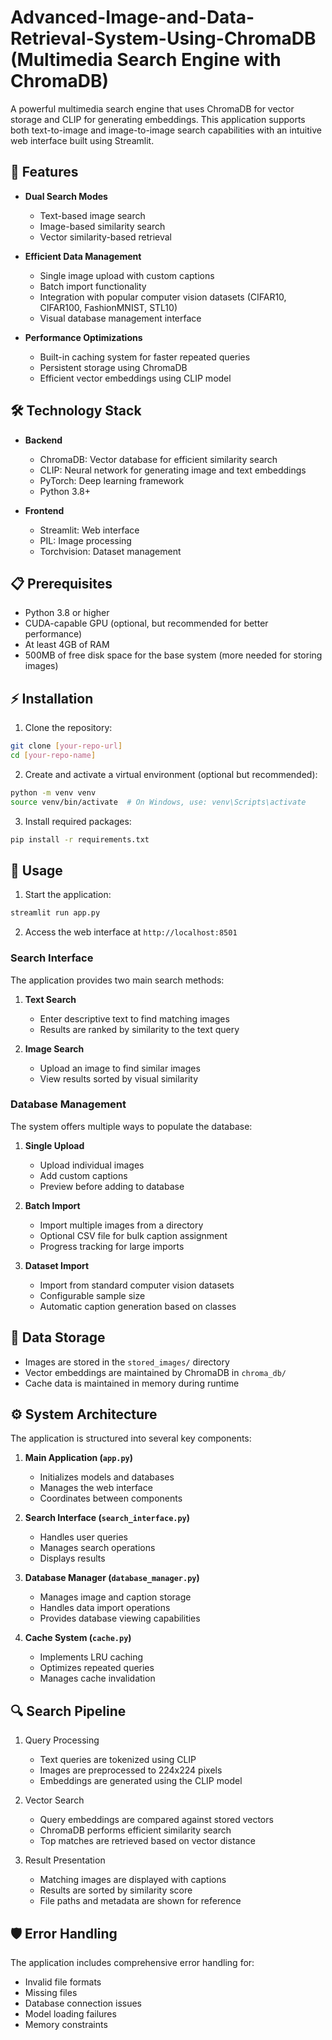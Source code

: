 # Advanced-Image-and-Data-Retrieval-System-Using-ChromaDB (Multimedia Search Engine with ChromaDB)

A powerful multimedia search engine that uses ChromaDB for vector storage and CLIP for generating embeddings. This application supports both text-to-image and image-to-image search capabilities with an intuitive web interface built using Streamlit.

## 🌟 Features

- **Dual Search Modes**
  - Text-based image search
  - Image-based similarity search
  - Vector similarity-based retrieval

- **Efficient Data Management**
  - Single image upload with custom captions
  - Batch import functionality
  - Integration with popular computer vision datasets (CIFAR10, CIFAR100, FashionMNIST, STL10)
  - Visual database management interface

- **Performance Optimizations**
  - Built-in caching system for faster repeated queries
  - Persistent storage using ChromaDB
  - Efficient vector embeddings using CLIP model

## 🛠️ Technology Stack

- **Backend**
  - ChromaDB: Vector database for efficient similarity search
  - CLIP: Neural network for generating image and text embeddings
  - PyTorch: Deep learning framework
  - Python 3.8+

- **Frontend**
  - Streamlit: Web interface
  - PIL: Image processing
  - Torchvision: Dataset management

## 📋 Prerequisites

- Python 3.8 or higher
- CUDA-capable GPU (optional, but recommended for better performance)
- At least 4GB of RAM
- 500MB of free disk space for the base system (more needed for storing images)

## ⚡ Installation

1. Clone the repository:
```bash
git clone [your-repo-url]
cd [your-repo-name]
```

2. Create and activate a virtual environment (optional but recommended):
```bash
python -m venv venv
source venv/bin/activate  # On Windows, use: venv\Scripts\activate
```

3. Install required packages:
```bash
pip install -r requirements.txt
```

## 🚀 Usage

1. Start the application:
```bash
streamlit run app.py
```

2. Access the web interface at `http://localhost:8501`

### Search Interface

The application provides two main search methods:

1. **Text Search**
   - Enter descriptive text to find matching images
   - Results are ranked by similarity to the text query

2. **Image Search**
   - Upload an image to find similar images
   - View results sorted by visual similarity

### Database Management

The system offers multiple ways to populate the database:

1. **Single Upload**
   - Upload individual images
   - Add custom captions
   - Preview before adding to database

2. **Batch Import**
   - Import multiple images from a directory
   - Optional CSV file for bulk caption assignment
   - Progress tracking for large imports

3. **Dataset Import**
   - Import from standard computer vision datasets
   - Configurable sample size
   - Automatic caption generation based on classes

## 💾 Data Storage

- Images are stored in the `stored_images/` directory
- Vector embeddings are maintained by ChromaDB in `chroma_db/`
- Cache data is maintained in memory during runtime

## ⚙️ System Architecture

The application is structured into several key components:

1. **Main Application (`app.py`)**
   - Initializes models and databases
   - Manages the web interface
   - Coordinates between components

2. **Search Interface (`search_interface.py`)**
   - Handles user queries
   - Manages search operations
   - Displays results

3. **Database Manager (`database_manager.py`)**
   - Manages image and caption storage
   - Handles data import operations
   - Provides database viewing capabilities

4. **Cache System (`cache.py`)**
   - Implements LRU caching
   - Optimizes repeated queries
   - Manages cache invalidation

## 🔍 Search Pipeline

1. Query Processing
   - Text queries are tokenized using CLIP
   - Images are preprocessed to 224x224 pixels
   - Embeddings are generated using the CLIP model

2. Vector Search
   - Query embeddings are compared against stored vectors
   - ChromaDB performs efficient similarity search
   - Top matches are retrieved based on vector distance

3. Result Presentation
   - Matching images are displayed with captions
   - Results are sorted by similarity score
   - File paths and metadata are shown for reference

## 🛡️ Error Handling

The application includes comprehensive error handling for:
- Invalid file formats
- Missing files
- Database connection issues
- Model loading failures
- Memory constraints
